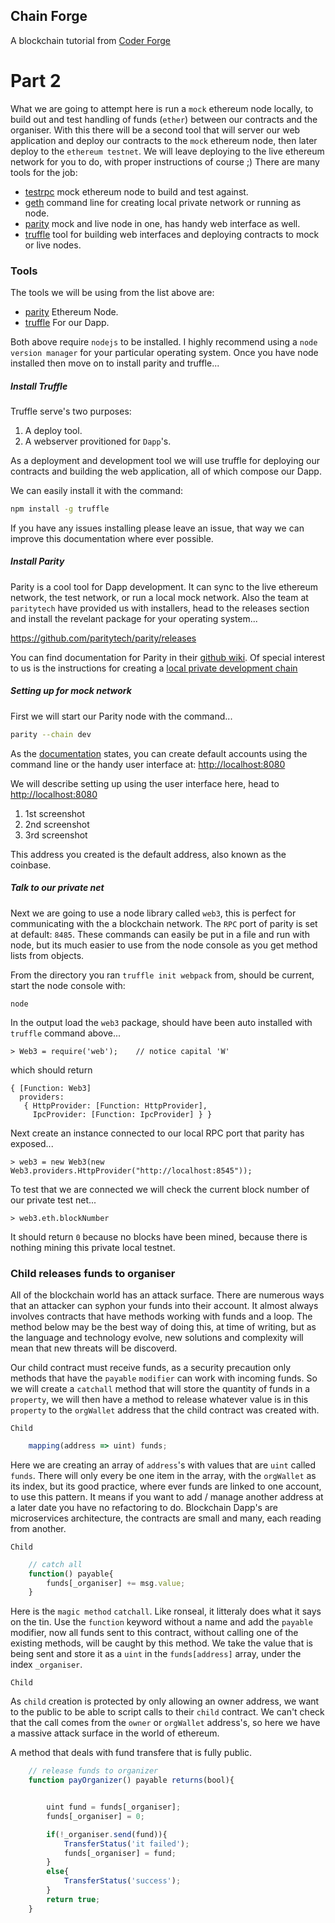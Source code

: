 ## Chain Forge

A blockchain tutorial from [Coder Forge](http://coderforge.io)

# Part 2

What we are going to attempt here is run a `mock` ethereum node locally, to
build out and test handling of funds (`ether`) between our contracts and the
organiser. With this there will be a second tool that will server our web
application and deploy our contracts to the `mock` ethereum node, then later
deploy to the `ethereum testnet`. We will leave deploying to the live
ethereum network for you to do, with proper instructions of course ;) There
are many tools for the job:

 - [testrpc](https://github.com/ethereumjs/testrpc) mock ethereum node to build and test against.
 - [geth](https://github.com/ethereum/go-ethereum/wiki/geth) command line for creating local private network or running as node.
 - [parity](https://github.com/paritytech/parity) mock and live node in one, has handy web interface as well.
 - [truffle](http://truffleframework.com/) tool for building web interfaces and deploying contracts to mock or
 live nodes.


### Tools

The tools we will be using from the list above are:

 - [parity](https://github.com/paritytech/parity) Ethereum Node.
 - [truffle](http://truffleframework.com/) For our Dapp.

Both above require `nodejs` to be installed. I highly recommend using a `node
version manager` for your particular operating system. Once you have node
installed then move on to install parity and truffle...

##### Install Truffle

Truffle serve's two purposes:

 1. A deploy tool.
 2. A webserver provitioned for `Dapp`'s.

As a deployment and development tool we will use truffle for deploying our
contracts and building the web application, all of which compose our Dapp.

We can easily install it with the command:

```bash
npm install -g truffle
```

If you have any issues installing please leave an issue, that way we can
improve this documentation where ever possible.

##### Install Parity

Parity is a cool tool for Dapp development. It can sync to the live ethereum
network, the test network, or run a local mock network. Also the team at
`paritytech` have provided us with installers, head to the releases section
and install the revelant package for your operating system...

https://github.com/paritytech/parity/releases

You can find documentation for Parity in their [github wiki](https://github.com/paritytech/parity/wiki).
Of special interest to us is the instructions for creating a [local private
development chain](https://github.com/paritytech/parity/wiki/Private-development-chain)

##### Setting up for mock network

First we will start our Parity node with the command...

```bash
parity --chain dev
```

As the [documentation](https://github.com/paritytech/parity/wiki/Private-development-chain)
states, you can create default accounts using the command line or the handy
user interface at: [http://localhost:8080](http://localhost:8080)

We will describe setting up using the user interface here, head to
[http://localhost:8080](http://localhost:8080)

 1. 1st screenshot
 2. 2nd screenshot
 3. 3rd screenshot

This address you created is the default address, also known as the coinbase.

##### Talk to our private net

Next we are going to use a node library called `web3`, this is perfect for
communicating with the a blockchain network. The `RPC` port of parity is set at
default: `8485`. These commands can easily be put in a file and run with node,
but its much easier to use from the node console as you get method lists from
objects.

From the directory you ran `truffle init webpack` from, should be current,
start the node console with:

```
node
```

In the output load the `web3` package, should have been auto installed with
`truffle` command above...

```node
> Web3 = require('web');    // notice capital 'W'
```

which should return

```
{ [Function: Web3]
  providers:
   { HttpProvider: [Function: HttpProvider],
     IpcProvider: [Function: IpcProvider] } }
```

Next create an instance connected to our local RPC port that parity has
exposed...

```node
> web3 = new Web3(new Web3.providers.HttpProvider("http://localhost:8545"));
```

To test that we are connected we will check the current block number of our
private test net...

```node
> web3.eth.blockNumber
```

It should return `0` because no blocks have been mined, because there is
nothing mining this private local testnet.





### Child releases funds to organiser

All of the blockchain world has an attack surface. There are numerous ways that
an attacker can syphon your funds into their account. It almost always
involves contracts that have methods working with funds and a loop. The method
below may be the best way of doing this, at time of writing, but as the
language and technology evolve, new solutions and complexity will mean that new
threats will be discoverd.

Our child contract must receive funds, as a security precaution only methods
that have the `payable` `modifier` can work with incoming funds. So we will
create a `catchall` method that will store the quantity of funds in a
`property`, we will then have a method to release whatever value is in this
`property` to the `orgWallet` address that the child contract was created with.

`Child`

```javascript
    mapping(address => uint) funds;
```

Here we are creating an array of `address`'s with values that are `uint` called
`funds`. There will only every be one item in the array, with the `orgWallet`
as its index, but its good practice, where ever funds are linked to one account,
to use this pattern. It means if you want to add / manage another address at a
later date you have no refactoring to do. Blockchain Dapp's are microservices
architecture, the contracts are small and many, each reading from another.

`Child`

```javascript
    // catch all
    function() payable{
        funds[_organiser] += msg.value;
    }
```

Here is the `magic method` `catchall`. Like ronseal, it litteraly does what it
says on the tin. Use the `function` keyword without a name and add the
`payable` modifier, now all funds sent to this contract, without calling one
of the existing methods, will be caught by this method. We take the value that
is being sent and store it as a `uint` in the `funds[address]` array, under
the index `_organiser`.

`Child`

As `child` creation is protected by only allowing an owner address, we want to
the public to be able to script calls to their `child` contract. We can't
check that the call comes from the `owner` or `orgWallet` address's, so here
we have a massive attack surface in the world of ethereum.

A method that deals with fund transfere that is fully public.

```javascript
    // release funds to organizer
    function payOrganizer() payable returns(bool){


        uint fund = funds[_organiser];
        funds[_organiser] = 0;

        if(!_organiser.send(fund)){
            TransferStatus('it failed');
            funds[_organiser] = fund;
        }
        else{
            TransferStatus('success');
        }
        return true;
    }
```
